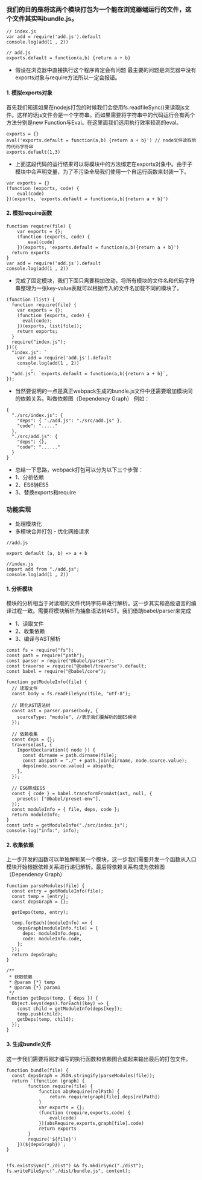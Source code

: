 ### 我们的目的是将这两个模块打包为一个能在浏览器端运行的文件，这个文件其实叫bundle.js。
```
// index.js
var add = require('add.js').default
console.log(add(1 , 2))

// add.js
exports.default = function(a,b) {return a + b}

```
* 假设在浏览器中直接执行这个程序肯定会有问题 最主要的问题是浏览器中没有exports对象与require方法所以一定会报错。

#### 1. 模拟exports对象
首先我们知道如果在nodejs打包的时候我们会使用fs.readfileSync()来读取js文件。这样的话js文件会是一个字符串。而如果需要将字符串中的代码运行会有两个方法分别是new Function与Eval。在这里面我们选用执行效率较高的eval。
```
exports = {}
eval('exports.default = function(a,b) {return a + b}') // node文件读取后的代码字符串
exports.default(1,3)
```
* 上面这段代码的运行结果可以将模块中的方法绑定在exports对象中。由于子模块中会声明变量，为了不污染全局我们使用一个自运行函数来封装一下。
```
var exports = {}
(function (exports, code) {
	eval(code)
})(exports, 'exports.default = function(a,b){return a + b}')
```
#### 2. 模拟require函数
```
function require(file) {
	var exports = {};
	(function (exports, code) {
		eval(code)
	})(exports, 'exports.default = function(a,b){return a + b}')
  return exports
}
var add = require('add.js').default
console.log(add(1 , 2))

```
* 完成了固定模块，我们下面只需要稍加改动，将所有模块的文件名和代码字符串整理为一张key-value表就可以根据传入的文件名加载不同的模块了。
```
(function (list) {
  function require(file) {
    var exports = {};
    (function (exports, code) {
      eval(code);
    })(exports, list[file]);
    return exports;
  }
  require("index.js");
})({
  "index.js": `
    var add = require('add.js').default
    console.log(add(1 , 2))
        `,
  "add.js": `exports.default = function(a,b){return a + b}`,
});

```
* 当然要说明的一点是真正webpack生成的bundle.js文件中还需要增加模块间的依赖关系。叫做依赖图（Dependency Graph）
例如：
```
{
  "./src/index.js": {
    "deps": { "./add.js": "./src/add.js" },
    "code": "....."
  },
  "./src/add.js": {
    "deps": {},
    "code": "......"
  }
}
```
* 总结一下思路，webpack打包可以分为以下三个步骤：
* 1、分析依赖
* 2、ES6转ES5
* 3、替换exports和require

### 功能实现
* 处理模块化
* 多模块合并打包 - 优化网络请求

```
//add.js

export default (a, b) => a + b

//index.js
import add from "./add.js";
console.log(add(1 , 2))
```

#### 1. 分析模块
模块的分析相当于对读取的文件代码字符串进行解析。这一步其实和高级语言的编译过程一致。需要将模块解析为抽象语法树AST。我们借助babel/parser来完成
* 1、读取文件
* 2、收集依赖
* 3、编译与AST解析
```
const fs = require("fs");
const path = require("path");
const parser = require("@babel/parser");
const traverse = require("@babel/traverse").default;
const babel = require("@babel/core");

function getModuleInfo(file) {
  // 读取文件
  const body = fs.readFileSync(file, "utf-8");

  // 转化AST语法树
  const ast = parser.parse(body, {
    sourceType: "module", //表示我们要解析的是ES模块
  });

  // 依赖收集
  const deps = {};
  traverse(ast, {
    ImportDeclaration({ node }) {
      const dirname = path.dirname(file);
      const abspath = "./" + path.join(dirname, node.source.value);
      deps[node.source.value] = abspath;
    },
  });

  // ES6转成ES5
  const { code } = babel.transformFromAst(ast, null, {
    presets: ["@babel/preset-env"],
  });
  const moduleInfo = { file, deps, code };
  return moduleInfo;
}
const info = getModuleInfo("./src/index.js");
console.log("info:", info);

```
#### 2. 收集依赖
上一步开发的函数可以单独解析某一个模块，这一步我们需要开发一个函数从入口模块开始根据依赖关系进行递归解析。最后将依赖关系构成为依赖图（Dependency Graph）
```
function parseModules(file) {
  const entry = getModuleInfo(file);
  const temp = [entry];
  const depsGraph = {};

  getDeps(temp, entry);

  temp.forEach((moduleInfo) => {
    depsGraph[moduleInfo.file] = {
      deps: moduleInfo.deps,
      code: moduleInfo.code,
    };
  });
  return depsGraph;
}

/**
 * 获取依赖
 * @param {*} temp 
 * @param {*} param1 
 */
function getDeps(temp, { deps }) {
  Object.keys(deps).forEach((key) => {
    const child = getModuleInfo(deps[key]);
    temp.push(child);
    getDeps(temp, child);
  });
}
```
#### 3. 生成bundle文件
这一步我们需要将刚才编写的执行函数和依赖图合成起来输出最后的打包文件。
```
function bundle(file) {
  const depsGraph = JSON.stringify(parseModules(file));
  return `(function (graph) {
        function require(file) {
            function absRequire(relPath) {
                return require(graph[file].deps[relPath])
            }
            var exports = {};
            (function (require,exports,code) {
                eval(code)
            })(absRequire,exports,graph[file].code)
            return exports
        }
        require('${file}')
    })(${depsGraph})`;
}


!fs.existsSync("./dist") && fs.mkdirSync("./dist");
fs.writeFileSync("./dist/bundle.js", content);

```